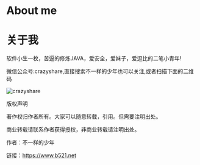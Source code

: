 # About me


# 关于我

软件小生一枚，苦逼的修炼JAVA，爱安全，爱妹子，爱逗比的二笔小青年!

微信公众号:crazyshare,直接搜索不一样的少年也可以关注,或者扫描下面的二维码

![crazyshare](https://www.b521.net/image/wx.jpg)

版权声明

著作权归作者所有。大家可以随意转载，引用。但需要注明出处。

商业转载请联系作者获得授权，非商业转载请注明出处。

作者：不一样的少年

链接：https://www.b521.net
